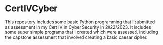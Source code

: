 # CertIVCyber
This repository includes some basic Python programming that I submitted as assessment in my Cert IV in Cyber Security in 2022/2023. It includes some super simple programs that I created which were assessed, including the capstone assessment that involved creating a basic caesar cipher.
